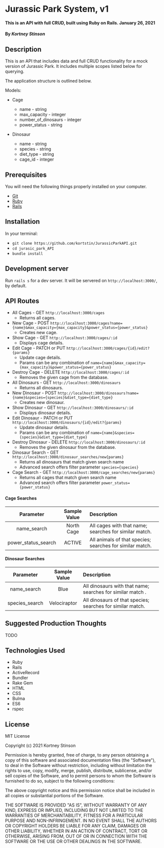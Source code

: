 # Jurassic Park System, v1

#### This is an API with full CRUD, built using Ruby on Rails.  January 26, 2021

#### By _**Kortney Stinson**_

## Description

This is an API that includes data and full CRUD functionality for a mock version of Jurassic Park. It includes multiple scopes listed below for querying.

The application structure is outlined below.  

Models:
  - Cage
    - name - string
    - max_capacity - integer
    - number_of_dinosaurs - integer
    - power_status - string

  - Dinosaur
    - name - string
    - species - string
    - diet_type - string
    - cage_id - integer

## Prerequisites

You will need the following things properly installed on your computer.

* [Git](https://git-scm.com/)
* [Ruby](https://www.ruby-lang.org/en/downloads/)
* [Rails](http://rubyonrails.org/)

## Installation

In your terminal:
* `git clone https://github.com/kortstin/JurassicParkAPI.git`
* `cd jurasic_park_API`
* `bundle install`

## Development server

Run `rails s` for a dev server. It will be servered on `http://localhost:3000/`, by default.

## API Routes

- All Cages - GET `http://localhost:3000/cages`
  - Returns all cages.
- New Cage - POST `http://localhost:3000/cages?name={name}&max_capacity={max_capacity}&power_status={power_status}`
  - Creates new cage.
- Show Cage - GET `http://localhost:3000/cages/:id`
  - Displays cage details.
- Edit Cage - PATCH or PUT `http://localhost:3000/cages/{id}/edit?{params}`
  - Update cage details.
  - Params can be any combination of `name={name}&max_capacity={max_capacity}&power_status={power_status}`
- Destroy Cage - DELETE `http://localhost:3000/cages/:id`
  - Removes the given cage from the database.
- All Dinosaurs - GET `http://localhost:3000/dinosaurs`
  - Returns all dinosaurs.
- New Dinosaur - POST `http://localhost:3000/dinosaurs?name={name}&species={species}&diet_type={diet_type}`
  - Creates new dinosaur.
- Show Dinosaur - GET `http://localhost:3000/dinosaurs/:id`
  - Displays dinosaur details.
- Edit Dinosaur - PATCH or PUT `http://localhost:3000/dinosaurs/{id}/edit?{params}`
  - Update dinosaur details.
  - Params can be any combination of `name={name}&species={species}&diet_type={diet_type}`
- Destroy Dinosaur - DELETE `http://localhost:3000/dinosaurs/:id`
  - Removes the given dinosaur from the database.
- Dinosaur Search - GET `http://localhost:3000/dinosaur_searches/new{params}`
  - Returns all dinosaurs that match given search name
  - Advanced search offers filter parameter `species={species}`
- Cage Search - GET `http://localhost:3000/cage_searches/new{params}`
  - Returns all cages that match given search name
  - Advanced search offers filter parameter `power_status={power_status}`


#### Cage Searches

| Parameter | Sample Value | Description |
|:----------:|:------------:|:------------|
| name_search | North Cage | All cages with that name; searches for similar match. |
| power_status_search | ACTIVE | All animals of that species; searches for similar match. |



#### Dinosaur Searches

| Parameter | Sample Value | Description |
|:----------:|:------------:|:------------|
| name_search |  Blue | All dinosaurs with that name; searches for similar match . |
| species_search |  Velociraptor | All dinosaurs of that species; searches for similar match. |

## Suggested Production Thoughts

TODO

## Technologies Used

* Ruby
* Rails
* ActiveRecord
* Bundler
* Rake Gem
* HTML
* CSS
* Bulma
* ES6
* rspec

## License

MIT License

Copyright (c) 2021 Kortney Stinson

Permission is hereby granted, free of charge, to any person obtaining a copy of this software and associated documentation files (the "Software"), to deal in the Software without restriction, including without limitation the rights to use, copy, modify, merge, publish, distribute, sublicense, and/or sell copies of the Software, and to permit persons to whom the Software is furnished to do so, subject to the following conditions:

The above copyright notice and this permission notice shall be included in all copies or substantial portions of the Software.

THE SOFTWARE IS PROVIDED "AS IS", WITHOUT WARRANTY OF ANY KIND, EXPRESS OR IMPLIED, INCLUDING BUT NOT LIMITED TO THE WARRANTIES OF MERCHANTABILITY, FITNESS FOR A PARTICULAR PURPOSE AND NON-INFRINGEMENT. IN NO EVENT SHALL THE AUTHORS OR COPYRIGHT HOLDERS BE LIABLE FOR ANY CLAIM, DAMAGES OR OTHER LIABILITY, WHETHER IN AN ACTION OF CONTRACT, TORT OR OTHERWISE, ARISING FROM, OUT OF OR IN CONNECTION WITH THE SOFTWARE OR THE USE OR OTHER DEALINGS IN THE SOFTWARE.